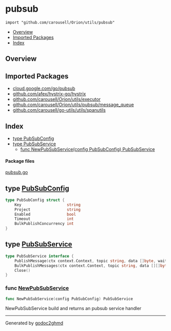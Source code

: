 # pubsub
`import "github.com/carousell/Orion/utils/pubsub"`

* [Overview](#pkg-overview)
* [Imported Packages](#pkg-imports)
* [Index](#pkg-index)

## <a name="pkg-overview">Overview</a>

## <a name="pkg-imports">Imported Packages</a>

- [cloud.google.com/go/pubsub](https://godoc.org/cloud.google.com/go/pubsub)
- [github.com/afex/hystrix-go/hystrix](https://godoc.org/github.com/afex/hystrix-go/hystrix)
- [github.com/carousell/Orion/utils/executor](./../executor)
- [github.com/carousell/Orion/utils/pubsub/message_queue](./message_queue)
- [github.com/carousell/go-utils/utils/spanutils](./../../../go-utils/utils/spanutils)

## <a name="pkg-index">Index</a>
* [type PubSubConfig](#PubSubConfig)
* [type PubSubService](#PubSubService)
  * [func NewPubSubService(config PubSubConfig) PubSubService](#NewPubSubService)

#### <a name="pkg-files">Package files</a>
[pubsub.go](./pubsub.go) 

## <a name="PubSubConfig">type</a> [PubSubConfig](./pubsub.go#L14-L20)
``` go
type PubSubConfig struct {
    Key                    string
    Project                string
    Enabled                bool
    Timeout                int
    BulkPublishConcurrency int
}
```

## <a name="PubSubService">type</a> [PubSubService](./pubsub.go#L22-L26)
``` go
type PubSubService interface {
    PublishMessage(ctx context.Context, topic string, data []byte, waitSync bool) *goPubSub.PublishResult
    BulkPublishMessages(ctx context.Context, topic string, data [][]byte)
    Close()
}
```

### <a name="NewPubSubService">func</a> [NewPubSubService](./pubsub.go#L34)
``` go
func NewPubSubService(config PubSubConfig) PubSubService
```
NewPubSubService build and returns an pubsub service handler

- - -
Generated by [godoc2ghmd](https://github.com/GandalfUK/godoc2ghmd)